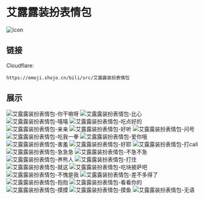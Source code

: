 # 艾露露装扮表情包
![icon](https://emoji.shojo.cn/bili/src/艾露露装扮表情包/icon.png)
## 链接
Cloudflare:
```
https://emoji.shojo.cn/bili/src/艾露露装扮表情包
```
## 展示
![艾露露装扮表情包-你干嘛呀](https://emoji.shojo.cn/bili/src/艾露露装扮表情包/艾露露装扮表情包-你干嘛呀.png)
![艾露露装扮表情包-比心](https://emoji.shojo.cn/bili/src/艾露露装扮表情包/艾露露装扮表情包-比心.png)
![艾露露装扮表情包-嘻嘻](https://emoji.shojo.cn/bili/src/艾露露装扮表情包/艾露露装扮表情包-嘻嘻.png)
![艾露露装扮表情包-吃点好的](https://emoji.shojo.cn/bili/src/艾露露装扮表情包/艾露露装扮表情包-吃点好的.png)
![艾露露装扮表情包-亲亲](https://emoji.shojo.cn/bili/src/艾露露装扮表情包/艾露露装扮表情包-亲亲.png)
![艾露露装扮表情包-好听](https://emoji.shojo.cn/bili/src/艾露露装扮表情包/艾露露装扮表情包-好听.png)
![艾露露装扮表情包-问号](https://emoji.shojo.cn/bili/src/艾露露装扮表情包/艾露露装扮表情包-问号.png)
![艾露露装扮表情包-吃我一拳](https://emoji.shojo.cn/bili/src/艾露露装扮表情包/艾露露装扮表情包-吃我一拳.png)
![艾露露装扮表情包-爱你哦](https://emoji.shojo.cn/bili/src/艾露露装扮表情包/艾露露装扮表情包-爱你哦.png)
![艾露露装扮表情包-害羞](https://emoji.shojo.cn/bili/src/艾露露装扮表情包/艾露露装扮表情包-害羞.png)
![艾露露装扮表情包-好耶](https://emoji.shojo.cn/bili/src/艾露露装扮表情包/艾露露装扮表情包-好耶.png)
![艾露露装扮表情包-打call](https://emoji.shojo.cn/bili/src/艾露露装扮表情包/艾露露装扮表情包-打call.png)
![艾露露装扮表情包-急急急](https://emoji.shojo.cn/bili/src/艾露露装扮表情包/艾露露装扮表情包-急急急.png)
![艾露露装扮表情包-不急不急](https://emoji.shojo.cn/bili/src/艾露露装扮表情包/艾露露装扮表情包-不急不急.png)
![艾露露装扮表情包-养熊人](https://emoji.shojo.cn/bili/src/艾露露装扮表情包/艾露露装扮表情包-养熊人.png)
![艾露露装扮表情包-打住](https://emoji.shojo.cn/bili/src/艾露露装扮表情包/艾露露装扮表情包-打住.png)
![艾露露装扮表情包-就这](https://emoji.shojo.cn/bili/src/艾露露装扮表情包/艾露露装扮表情包-就这.png)
![艾露露装扮表情包-吃块披萨吧](https://emoji.shojo.cn/bili/src/艾露露装扮表情包/艾露露装扮表情包-吃块披萨吧.png)
![艾露露装扮表情包-不愧是我](https://emoji.shojo.cn/bili/src/艾露露装扮表情包/艾露露装扮表情包-不愧是我.png)
![艾露露装扮表情包-差不多得了](https://emoji.shojo.cn/bili/src/艾露露装扮表情包/艾露露装扮表情包-差不多得了.png)
![艾露露装扮表情包-抱抱](https://emoji.shojo.cn/bili/src/艾露露装扮表情包/艾露露装扮表情包-抱抱.png)
![艾露露装扮表情包-看看你的](https://emoji.shojo.cn/bili/src/艾露露装扮表情包/艾露露装扮表情包-看看你的.png)
![艾露露装扮表情包-摸摸](https://emoji.shojo.cn/bili/src/艾露露装扮表情包/艾露露装扮表情包-摸摸.png)
![艾露露装扮表情包-摸鱼](https://emoji.shojo.cn/bili/src/艾露露装扮表情包/艾露露装扮表情包-摸鱼.png)
![艾露露装扮表情包-无语](https://emoji.shojo.cn/bili/src/艾露露装扮表情包/艾露露装扮表情包-无语.png)
